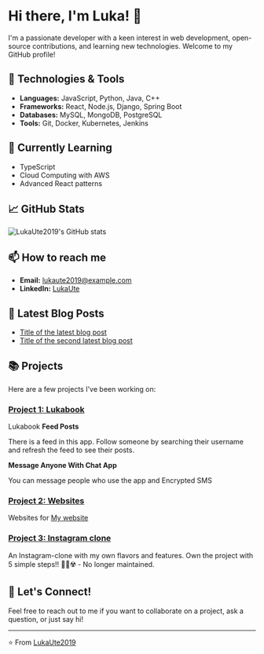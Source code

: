 # Hi there, I'm Luka! 👋

I'm a passionate developer with a keen interest in web development, open-source contributions, and learning new technologies. Welcome to my GitHub profile!

## 🔧 Technologies & Tools
- **Languages:** JavaScript, Python, Java, C++
- **Frameworks:** React, Node.js, Django, Spring Boot
- **Databases:** MySQL, MongoDB, PostgreSQL
- **Tools:** Git, Docker, Kubernetes, Jenkins

## 🌱 Currently Learning
- TypeScript
- Cloud Computing with AWS
- Advanced React patterns

## 📈 GitHub Stats
![LukaUte2019's GitHub stats](https://github-readme-stats.vercel.app/api?username=LukaUte2019&show_icons=true&theme=radical)

## 📫 How to reach me
- **Email:** [lukaute2019@example.com](mailto:lukaute2019@example.com)
- **LinkedIn:** [LukaUte](https://www.linkedin.com/in/lukaute)

## 📝 Latest Blog Posts
<!-- BLOG-POST-LIST:START -->
- [Title of the latest blog post](#)
- [Title of the second latest blog post](#)
<!-- BLOG-POST-LIST:END -->

## 📚 Projects
Here are a few projects I've been working on:
### [Project 1: Lukabook](https://github.com/LukaUte2019/Lukabook)
Lukabook
<b>Feed Posts</b>

There is a feed in this app. Follow someone by searching their username and refresh the feed to see their posts.

<b>Message Anyone With Chat App</b>

You can message people who use the app and Encrypted SMS


### [Project 2: Websites](https://github.com/LukaUte2019/WebSites)
Websites for [My website](http://lukaserver.ddns.net)

### [Project 3: Instagram clone](https://github.com/LukaUte2019/Instagram-clone-fix)
An Instagram-clone with my own flavors and features. Own the project with 5 simple steps!! 📸💝☢️ - No longer maintained.

## 💬 Let's Connect!
Feel free to reach out to me if you want to collaborate on a project, ask a question, or just say hi!

---

⭐️ From [LukaUte2019](https://github.com/LukaUte2019)

